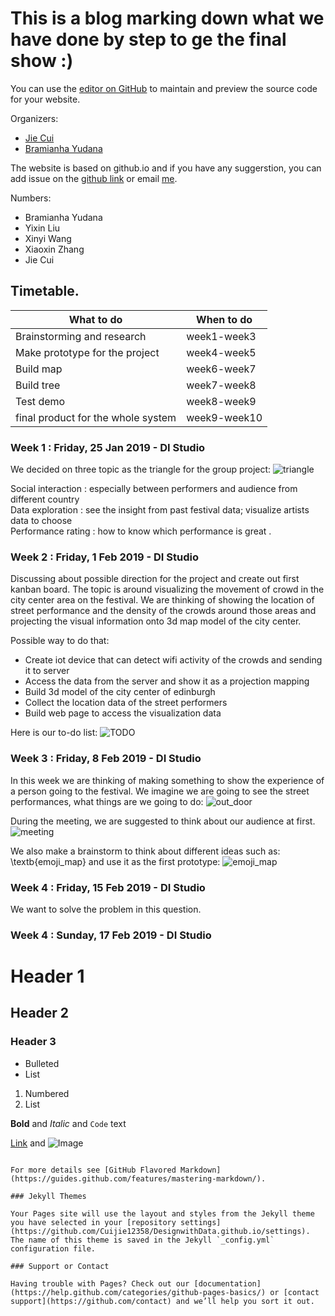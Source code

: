 # This is a blog marking down what we have done by step to ge the final show :)

You can use the [editor on GitHub](https://github.com/Cuijie12358/DesignwithData.github.io/edit/master/index.md) to maintain and preview the source code for your website.

Organizers:   
- [Jie Cui](https://github.com/Cuijie12358/)
- [Bramianha Yudana](https://github.com/ianz88)

The website is based on github.io and if you have any suggerstion, you can add issue on the [github link](https://github.com/Cuijie12358/DesignwithData.github.io/edit/master/index.md) or email [me](cuijie12358@outlook.com).

Numbers:
- Bramianha Yudana
- Yixin Liu
- Xinyi Wang
- Xiaoxin Zhang
- Jie Cui


## Timetable.

|What to do|When to do|
|----|----|
|Brainstorming and research|week1-week3|
|Make prototype for the project|week4-week5|
|Build map|week6-week7|
|Build tree |week7-week8|
|Test demo |week8-week9|
|final product for the whole system|week9-week10|

### Week 1 : Friday, 25 Jan 2019 - DI Studio
We decided on three topic as the triangle for the group project:
![triangle](pictures/triangle.jpg)

Social interaction : especially between performers and audience from different country    
Data exploration : see the insight from past festival data; visualize artists data to choose    
Performance rating : how to know which performance is great .   



### Week 2 : Friday, 1 Feb 2019 - DI Studio
Discussing about possible direction for the project and create out first kanban board. The topic is around visualizing the movement of crowd in the city center area on the festival. We are thinking of showing the location of street performance and the density of the crowds around those areas and projecting the visual information onto 3d map model of the city center.

Possible way to do that:
* Create iot device that can detect wifi activity of the crowds and sending it to server
* Access the data from the server and show it as a projection mapping
* Build 3d model of the city center of edinburgh
* Collect the location data of the street performers
* Build web page to access the visualization data

Here is our to-do list:
![TODO](pictures/TODOlist.jpg)

### Week 3 : Friday, 8 Feb 2019 - DI Studio
In this week we are thinking of making something to show the experience of a person going to the festival.
We imagine we are going to see the street performances, what things are we going to do:
![out_door](pictures/Find_questions_in_outdoor_performance.jpg)

During the meeting, we are suggested to think about our audience at first.
![meeting](pictures/Meeting_question.jpg)

We also make a brainstorm to think about different ideas such as: \textb{emoji_map} and use it as the first prototype:
![emoji_map](pictures/Thoughts_of_emoji_map.jpg)


### Week 4 : Friday, 15 Feb 2019 - DI Studio
We want to solve the problem in this question. 




### Week 4 : Sunday, 17 Feb 2019 - DI Studio

# Header 1
## Header 2
### Header 3

- Bulleted
- List

1. Numbered
2. List

**Bold** and _Italic_ and `Code` text

[Link](url) and ![Image](src)
```

For more details see [GitHub Flavored Markdown](https://guides.github.com/features/mastering-markdown/).

### Jekyll Themes

Your Pages site will use the layout and styles from the Jekyll theme you have selected in your [repository settings](https://github.com/Cuijie12358/DesignwithData.github.io/settings). The name of this theme is saved in the Jekyll `_config.yml` configuration file.

### Support or Contact

Having trouble with Pages? Check out our [documentation](https://help.github.com/categories/github-pages-basics/) or [contact support](https://github.com/contact) and we’ll help you sort it out.
